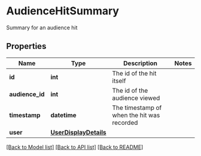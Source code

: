 # AudienceHitSummary

Summary for an audience hit
## Properties
Name | Type | Description | Notes
------------ | ------------- | ------------- | -------------
**id** | **int** | The id of the hit itself | 
**audience_id** | **int** | The id of the audience viewed | 
**timestamp** | **datetime** | The timestamp of when the hit was recorded | 
**user** | [**UserDisplayDetails**](UserDisplayDetails.md) |  | 

[[Back to Model list]](../README.md#documentation-for-models) [[Back to API list]](../README.md#documentation-for-api-endpoints) [[Back to README]](../README.md)


